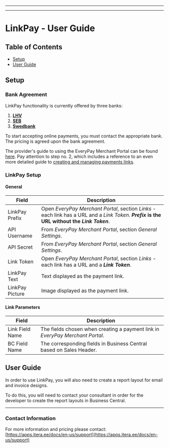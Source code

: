
---
---
# LinkPay - User Guide
## Table of Contents

- [Setup](#setup)
- [User Guide](#user-guide)

## Setup

### Bank Agreement

LinkPay functionality is currently offered by three banks:
1. **[LHV](https://www.lhv.ee/en/payment-acquiring)**
2. **[SEB](https://www.seb.ee/en/business/payment-collection/e-commerce)**
3. **[Swedbank](https://www.swedbank.ee/business/d2d/start)**

To start accepting online payments, you must contact the appropriate bank. The pricing is agreed upon the bank agreement.

The provider's guide to using the EveryPay Merchant Portal can be found [here](https://support.every-pay.com/merchant-support/linkpay-payment-link/).
Pay attention to step no. 2, which includes a reference to an even more detailed guide to [creating and managing payments links](https://support.every-pay.com/merchant-support/how-to-use-linkpay/).

### LinkPay Setup
#### General

Field |  Description | 
-- | --
LinkPay Prefix | Open _EveryPay Merchant Portal_, section _Links_ - each link has a URL and a _Link Token_. **_Prefix_ is the URL without the _Link Token_**.
API Username | From _EveryPay Merchant Portal_, section _General Settings_.
API Secret | From _EveryPay Merchant Portal_, section _General Settings_.
Link Token | Open _EveryPay Merchant Portal_, section _Links_ - each link has a URL and a **_Link Token_**.
LinkPay Text | Text displayed as the payment link.
LinkPay Picture | Image displayed as the payment link.
#### Link Parameters
Field |  Description |
--|--
Link Field Name | The fields chosen when creating a payment link in _EveryPay Merchant Portal_.
BC Field Name  | The corresponding fields in Business Central based on Sales Header.

## User Guide
In order to use LinkPay, you will also need to create a report layout for email and invoice designs. 

To do this, you will need to contact your consultant in order for the developer to create the report layouts in Business Central.

---
### Contact Information
For more information and pricing please contact:  
[https://apps.itera.ee/docs/en-us/support](https://apps.itera.ee/docs/en-us/support)